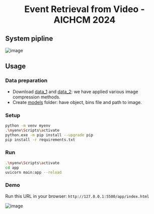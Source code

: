 <div align="center"> 
  
  # Event Retrieval from Video - AICHCM 2024 
</div>

## System pipline
![image](https://github.com/user-attachments/assets/e27bab98-9dc0-4a02-a463-23b9e7183385)

## Usage
### Data preparation

- Download [data_1](https://www.kaggle.com/datasets/kinhnguynvn/aic-keyframes-batch1) and [data_2](https://www.kaggle.com/datasets/kinhnguynvn/aic-keyframes-batch2): we have applied various image compression methods.
- Create [models](https://drive.google.com/drive/folders/1dWkCC7IQIqdkwKWXg1GYrhi1OJ1buZcl) folder: have object, bins file and path to image.

### Setup 

```bash
python -m venv myenv 
.\myenv\Scripts\activate 
python.exe -m pip install --upgrade pip
pip install -r requirements.txt
```
### Run
```bash
.\myenv\Scripts\activate
cd app
uvicorn main:app --reload
```
### Demo
Run this URL in your browser: `http://127.0.0.1:5500/app/index.html`

![image](https://github.com/user-attachments/assets/3533350b-9c7d-4e01-adb4-7e9dab32e9b2)


